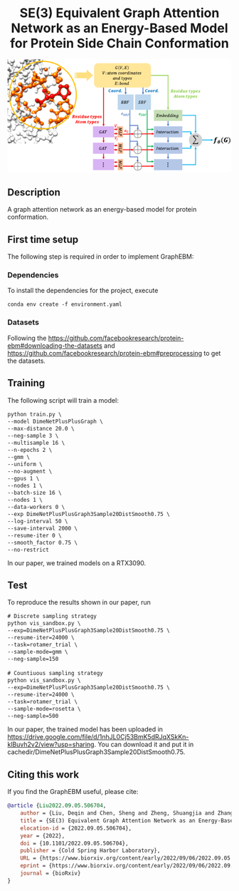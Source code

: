 <div align="center">

# SE(3) Equivalent Graph Attention Network as an Energy-Based Model for Protein Side Chain Conformation

![GraphEBM Architecture](img/Model.png)

</div>

## Description

A graph attention network as an energy-based model for protein conformation.

## First time setup

The following step is required in order to implement GraphEBM:

### Dependencies

To install the dependencies for the project, execute

```
conda env create -f environment.yaml
```

### Datasets

Following the https://github.com/facebookresearch/protein-ebm#downloading-the-datasets and
https://github.com/facebookresearch/protein-ebm#preprocessing to get the datasets.


## Training

The following script will train a model:

```
python train.py \
--model DimeNetPlusPlusGraph \
--max-distance 20.0 \
--neg-sample 3 \
--multisample 16 \
--n-epochs 2 \
--gmm \
--uniform \
--no-augment \
--gpus 1 \
--nodes 1 \
--batch-size 16 \
--nodes 1 \
--data-workers 0 \
--exp DimeNetPlusPlusGraph3Sample20DistSmooth0.75 \
--log-interval 50 \
--save-interval 2000 \
--resume-iter 0 \
--smooth_factor 0.75 \
--no-restrict
```

In our paper, we trained models on a RTX3090.

## Test

To reproduce the results shown in our paper, run

```
# Discrete sampling strategy
python vis_sandbox.py \
--exp=DimeNetPlusPlusGraph3Sample20DistSmooth0.75 \
--resume-iter=24000 \
--task=rotamer_trial \
--sample-mode=gmm \
--neg-sample=150

# Countiuous sampling strategy
python vis_sandbox.py \
--exp=DimeNetPlusPlusGraph3Sample20DistSmooth0.75 \
--resume-iter=24000 \
--task=rotamer_trial \
--sample-mode=rosetta \
--neg-sample=500
```
In our paper, the trained model has been uploaded in https://drive.google.com/file/d/1nhJL0Cj53BmK5dRJqXSkKn-klBuvh2v2/view?usp=sharing.
You can download it and put it in cachedir/DimeNetPlusPlusGraph3Sample20DistSmooth0.75.

## Citing this work

If you find the GraphEBM useful, please cite:

```bibtex
@article {Liu2022.09.05.506704,
	author = {Liu, Deqin and Chen, Sheng and Zheng, Shuangjia and Zhang, Sen and Yang, Yuedong},
	title = {SE(3) Equivalent Graph Attention Network as an Energy-Based Model for Protein Side Chain Conformation},
	elocation-id = {2022.09.05.506704},
	year = {2022},
	doi = {10.1101/2022.09.05.506704},
	publisher = {Cold Spring Harbor Laboratory},
	URL = {https://www.biorxiv.org/content/early/2022/09/06/2022.09.05.506704},
	eprint = {https://www.biorxiv.org/content/early/2022/09/06/2022.09.05.506704.full.pdf},
	journal = {bioRxiv}
}
```
